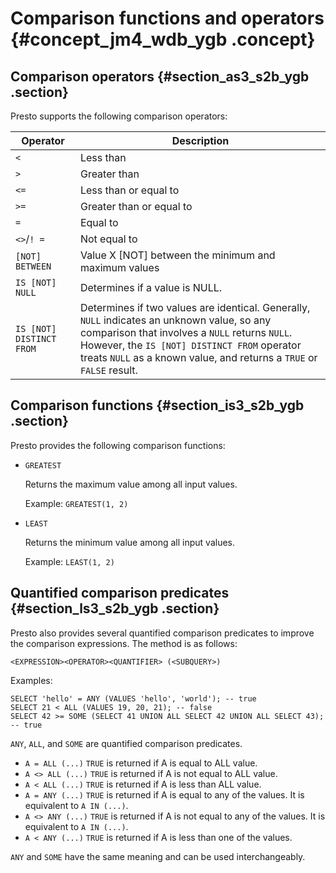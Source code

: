 # Comparison functions and operators {#concept_jm4_wdb_ygb .concept}

## Comparison operators {#section_as3_s2b_ygb .section}

Presto supports the following comparison operators:

|Operator|Description|
|--------|-----------|
|`<`|Less than|
|`>`|Greater than|
|`<=`|Less than or equal to|
|`>=`|Greater than or equal to|
|`=`|Equal to|
|`<>`/`! =`|Not equal to|
|`[NOT] BETWEEN`|Value X \[NOT\] between the minimum and maximum values|
|`IS [NOT] NULL`|Determines if a value is NULL.|
|`IS [NOT] DISTINCT FROM`|Determines if two values are identical. Generally, `NULL` indicates an unknown value, so any comparison that involves a `NULL` returns `NULL`. However, the `IS [NOT] DISTINCT FROM` operator treats `NULL` as a known value, and returns a `TRUE` or `FALSE` result.|

## Comparison functions {#section_is3_s2b_ygb .section}

Presto provides the following comparison functions:

-   `GREATEST`

    Returns the maximum value among all input values.

    Example: `GREATEST(1, 2)`

-   `LEAST`

    Returns the minimum value among all input values.

    Example: `LEAST(1, 2)`


## Quantified comparison predicates {#section_ls3_s2b_ygb .section}

Presto also provides several quantified comparison predicates to improve the comparison expressions. The method is as follows:

```
<EXPRESSION><OPERATOR><QUANTIFIER> (<SUBQUERY>)

```

Examples:

```
SELECT 'hello' = ANY (VALUES 'hello', 'world'); -- true
SELECT 21 < ALL (VALUES 19, 20, 21); -- false
SELECT 42 >= SOME (SELECT 41 UNION ALL SELECT 42 UNION ALL SELECT 43); -- true

```

`ANY`, `ALL`, and `SOME` are quantified comparison predicates.

-   `A = ALL (...)` `TRUE` is returned if A is equal to ALL value.
-   `A <> ALL (...)` `TRUE` is returned if A is not equal to ALL value.
-   `A < ALL (...)` `TRUE` is returned if A is less than ALL value.
-   `A = ANY (...)` `TRUE` is returned if A is equal to any of the values. It is equivalent to `A IN (...)`.
-   `A <> ANY (...)` `TRUE` is returned if A is not equal to any of the values. It is equivalent to `A IN (...)`.
-   `A < ANY (...)` `TRUE` is returned if A is less than one of the values.

`ANY` and `SOME` have the same meaning and can be used interchangeably.

